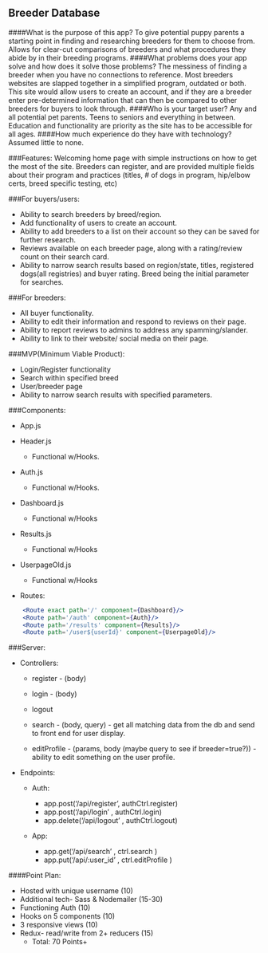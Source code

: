 ## Breeder Database

####What is the purpose of this app?
To give potential puppy parents a starting point in finding and researching breeders for them to choose from. Allows for clear-cut comparisons of breeders and what procedures they abide by in their breeding programs. 
####What problems does your app solve and how does it solve those problems?
The messiness of finding a breeder when you have no connections to reference. Most breeders websites are slapped together in a simplified program, outdated or both. This site would allow users to create an account, and if they are a breeder enter pre-determined information that can then be compared to other breeders for buyers to look through. 
####Who is your target user?
Any and all potential pet parents. Teens to seniors and everything in between. Education and functionality are priority as the site has to be accessible for all ages. 
####How much experience do they have with technology?
Assumed little to none. 

###Features:
Welcoming home page with simple instructions on how to get the most of the site. 
Breeders can register, and are provided multiple fields about their program and practices (titles, # of dogs in program, hip/elbow certs, breed specific testing, etc)

###For buyers/users:
- Ability to search breeders by breed/region. 
- Add functionality of users to create an account.
- Ability to add breeders to a list on their account so they can be saved for further research.
- Reviews available on each breeder page, along with a rating/review count on their search card. 
- Ability to narrow search results based on region/state, titles, registered dogs(all registries) and buyer rating. Breed being the initial parameter for searches. 
 
###For breeders:
- All buyer functionality.
- Ability to edit their information and respond to reviews on their page. 
- Ability to report reviews to admins to address any spamming/slander.
- Ability to link to their website/ social media on their page. 

###MVP(Minimum Viable Product):
- Login/Register functionality
- Search within specified breed
- User/breeder page 
- Ability to narrow search results with specified parameters.
 
###Components:
- App.js
- Header.js
	- Functional w/Hooks.
- Auth.js
	- Functional w/Hooks.
- Dashboard.js
	- Functional w/Hooks
- Results.js
	- Functional w/Hooks
- UserpageOld.js 
    - Functional w/Hooks

- Routes:
```jsx
    <Route exact path='/' component={Dashboard}/>
    <Route path='/auth' component={Auth}/>
    <Route path='/results' component={Results}/>
    <Route path='/user${userId}' component={UserpageOld}/>
```


###Server:
- Controllers:
    - register - (body)
    - login - (body)
    - logout

    - search - (body, query) - get all matching data from the db and send to front end for user display.
    - editProfile - (params, body (maybe query to see if breeder=true?)) - ability to edit something on the user profile. 

- Endpoints:
    - Auth:
        - app.post(‘/api/register’, authCtrl.register)
        - app.post(‘/api/login’ , authCtrl.login)
        - app.delete(‘/api/logout’ , authCtrl.logout)

    - App:
        - app.get(‘/api/search’ , ctrl.search )
        - app.put(‘/api/:user_id’ , ctrl.editProfile )

####Point Plan: 
- Hosted with unique username (10)
- Additional tech- Sass & Nodemailer (15-30)
- Functioning Auth (10)
- Hooks on 5 components (10)
- 3 responsive views (10)
- Redux- read/write from 2+ reducers (15)
    - Total: 70 Points+
